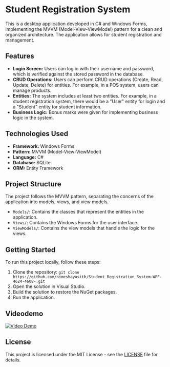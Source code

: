 # Student Registration System

This is a desktop application developed in C# and Windows Forms, implementing the MVVM (Model-View-ViewModel) pattern for a clean and organized architecture. The application allows for student registration and management.

## Features

- **Login Screen:** Users can log in with their username and password, which is verified against the stored password in the database.
- **CRUD Operations:** Users can perform CRUD operations (Create, Read, Update, Delete) for entities. For example, in a POS system, users can manage products.
- **Entities:** The system includes at least two entities. For example, in a student registration system, there would be a "User" entity for login and a "Student" entity for student information.
- **Business Logic:** Bonus marks were given for implementing business logic in the system.

## Technologies Used

- **Framework:** Windows Forms
- **Pattern:** MVVM (Model-View-ViewModel)
- **Language:** C#
- **Database:** SQLite
- **ORM:** Entity Framework

## Project Structure

The project follows the MVVM pattern, separating the concerns of the application into models, views, and view models.

- `Models/`: Contains the classes that represent the entities in the application.
- `Views/`: Contains the Windows Forms for the user interface.
- `ViewModels/`: Contains the view models that handle the logic for the views.

## Getting Started

To run this project locally, follow these steps:

1. Clone the repository: `git clone https://github.com/nimeshayasith/Student_Registration_System-WPF-4624-4608-.git`
2. Open the solution in Visual Studio.
3. Build the solution to restore the NuGet packages.
4. Run the application.

## Videodemo
[![Video Demo](https://img.youtube.com/vi/YOUR_VIDEO_ID_HERE/0.jpg)](https://youtu.be/sWgjpQjwSQI)

## License

This project is licensed under the MIT License - see the [LICENSE](LICENSE) file for details.

